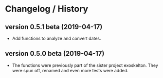# Changelog / History

## version 0.5.1 beta (2019-04-17)

* Add functions to analyze and convert dates.

## version 0.5.0 beta (2019-04-17)

* The functions were previously part of the sister project exoskelton. They were spun off, renamed and even more tests were added.
